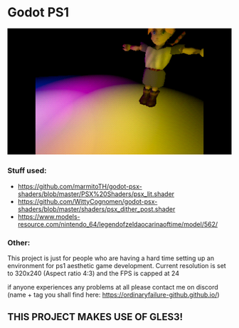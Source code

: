 # Godot PS1
 
![Preview](/readme/Godot_v3.2.3-stable_win64_CbmwP2kcId.png)
 
### Stuff used:
- https://github.com/marmitoTH/godot-psx-shaders/blob/master/PSX%20Shaders/psx_lit.shader
- https://github.com/WittyCognomen/godot-psx-shaders/blob/master/shaders/psx_dither_post.shader
- https://www.models-resource.com/nintendo_64/legendofzeldaocarinaoftime/model/562/

### Other:
This project is just for people who are having a hard time setting up an environment for ps1 aesthetic game development.
Current resolution is set to 320x240 (Aspect ratio 4:3) and the FPS is capped at 24

if anyone experiences any problems at all please contact me on discord (name + tag you shall find here: https://ordinaryfailure-github.github.io/)

## THIS PROJECT MAKES USE OF GLES3!
